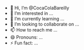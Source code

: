 - 👋 Hi, I’m @CocaColaBareilly
- 👀 I’m interested in ...
- 🌱 I’m currently learning ...
- 💞️ I’m looking to collaborate on ...
- 📫 How to reach me ...
- 😄 Pronouns: ...
- ⚡ Fun fact: ...

<!---
CocaColaBareilly/CocaColaBareilly is a ✨ special ✨ repository because its `README.md` (this file) appears on your GitHub profile.
You can click the Preview link to take a look at your changes.
--->
